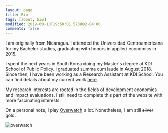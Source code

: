```yaml
---
layout: page
title: Bio
tags: [about, bio]
modified: 2019-09-10T19:50:01.573882-04:00
comments: false
---
```


I am originally from Nicaragua. I attended the Universidad Centroamericana for my Bachelor studies, graduating with honors in applied economics in 2015.

I spent the next years in South Korea doing my Master's degree at KDI School of Public Policy. I graduated summa cum laude in August 2018. Since then, I have been working as a Research Assistant at KDI School. You can find details about my current work [here](/research).

My research interests are rooted in the fields of development economics and impact evaluations. I still need to complete this part of the website with more fascinating interests.

On a personal note, I play [Overwatch](https://overwatchleague.com/) a lot. Nonetheless, I am still ~~silver~~ gold.

![overwatch](https://media.giphy.com/media/2yqYbPakQKDFhNZbW9/source.gif)
